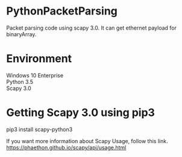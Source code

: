 # PythonPacketParsing
Packet parsing code using scapy 3.0. It can get ethernet payload for binaryArray.



# Environment
Windows 10 Enterprise   
Python 3.5  
Scapy 3.0

# Getting Scapy 3.0 using pip3  
pip3 install scapy-python3
  
  
If you want more information about Scapy Usage, follow this link.   
https://phaethon.github.io/scapy/api/usage.html   
